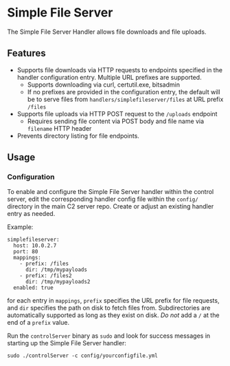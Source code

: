 # Simple File Server

The Simple File Server Handler allows file downloads and file uploads.

## Features

- Supports file downloads via HTTP requests to endpoints specified in the handler configuration entry. Multiple URL prefixes are supported.
  - Supports downloading via curl, certutil.exe, bitsadmin
  - If no prefixes are provided in the configuration entry, the default will be to serve files from `handlers/simplefileserver/files` at URL prefix `/files`
- Supports file uploads via HTTP POST request to the `/uploads` endpoint
  - Requires sending file content via POST body and file name via `filename` HTTP header
- Prevents directory listing for file endpoints.

## Usage

### Configuration

To enable and configure the Simple File Server handler within the control server, edit the corresponding handler config file within the `config/`
directory in the main C2 server repo. Create or adjust an existing handler entry as needed.

Example:

```
simplefileserver:
  host: 10.0.2.7
  port: 80
  mappings:
    - prefix: /files
      dir: /tmp/mypayloads
    - prefix: /files2
      dir: /tmp/mypayloads2
  enabled: true
```

for each entry in `mappings`, `prefix` specifies the URL prefix for file requests, and `dir` specifies the path on disk to fetch files from. Subdirectories are automatically supported as long as they exist on disk. *Do not* add a `/` at the end of a `prefix` value.

Run the `controlServer` binary as `sudo` and look for success messages in starting up the Simple File Server handler:

```
sudo ./controlServer -c config/yourconfigfile.yml
```
